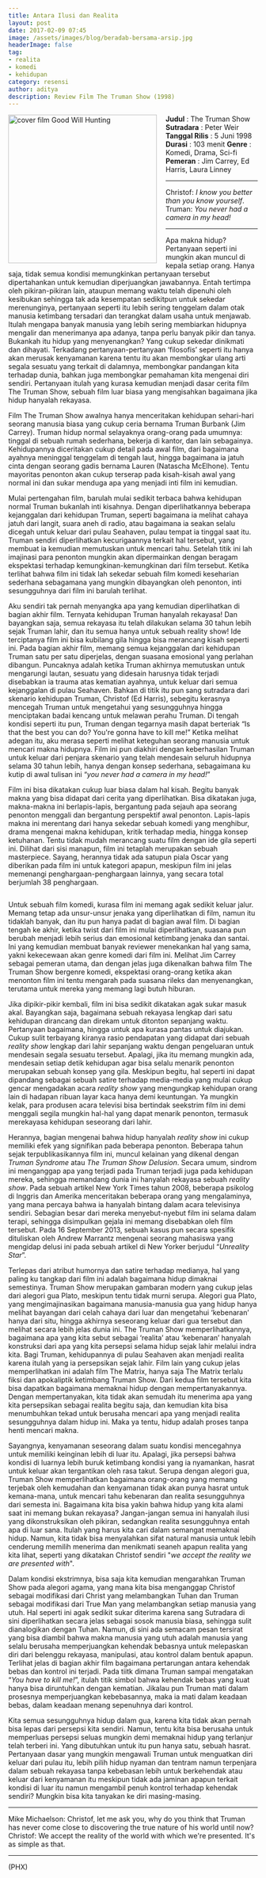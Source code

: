 ```yaml
---
title: Antara Ilusi dan Realita
layout: post
date: 2017-02-09 07:45
image: /assets/images/blog/beradab-bersama-arsip.jpg
headerImage: false
tag:
- realita
- komedi
- kehidupan
category: resensi
author: aditya
description: Review Film The Truman Show (1998)
---
```


<img class="image" src="/assets/images/film/the-truman-show.jpg" alt="cover film Good Will Hunting" height="300px" align="left" style="PADDING-RIGHT: 15px;">

__Judul__                   : The Truman Show
__Sutradara__            : Peter Weir
__Tanggal Rilis__       : 5 Juni 1998
__Durasi__                 : 103 menit
__Genre__                 : Komedi, Drama, Sci-fi
__Pemeran__             : Jim Carrey, Ed Harris, Laura Linney

***

Christof: _I know you better than you know yourself_.
Truman: _You never had a camera in my head!_

***  

Apa makna hidup? Pertanyaan seperti ini mungkin akan muncul di kepala setiap orang. Hanya saja, tidak semua kondisi memungkinkan pertanyaan tersebut dipertahankan untuk kemudian diperjuangkan jawabannya. Entah tertimpa oleh pikiran-pikiran lain, ataupun memang waktu telah dipenuhi oleh kesibukan sehingga tak ada kesempatan sedikitpun untuk sekedar merenunginya, pertanyaan seperti itu lebih sering tenggelam dalam otak manusia ketimbang tersadari dan terangkat dalam usaha untuk menjawab. Itulah mengapa banyak manusia yang lebih sering membiarkan hidupnya mengalir dan menerimanya apa adanya, tanpa perlu banyak pikir dan tanya. Bukankah itu hidup yang menyenangkan? Yang cukup sekedar dinikmati dan dihayati. Terkadang pertanyaan-pertanyaan ‘filosofis’ seperti itu hanya akan merusak kenyamanan karena tentu itu akan membongkar ulang arti segala sesuatu yang terkait di dalamnya, membongkar pandangan kita terhadap dunia, bahkan juga membongkar pemahaman kita mengenai diri sendiri. Pertanyaan itulah yang kurasa kemudian menjadi dasar cerita film The Truman Show, sebuah film luar biasa yang mengisahkan bagaimana jika hidup hanyalah rekayasa. 

Film The Truman Show awalnya hanya menceritakan kehidupan sehari-hari seorang manusia biasa yang cukup ceria bernama Truman Burbank (Jim Carrey). Truman hidup normal selayaknya orang-orang pada umumnya: tinggal di sebuah rumah sederhana, bekerja di kantor, dan lain sebagainya. Kehidupannya diceritakan cukup detail pada awal film, dari bagaimana ayahnya meninggal tenggelam di tengah laut, hingga bagaimana ia jatuh cinta dengan seorang gadis bernama Lauren (Natascha McElhone). Tentu mayoritas penonton akan cukup terserap pada kisah-kisah awal yang normal ini dan sukar menduga apa yang menjadi inti film ini kemudian.

Mulai pertengahan film, barulah mulai sedikit terbaca bahwa kehidupan normal Truman bukanlah inti kisahnya. Dengan diperlihatkannya beberapa kejanggalan dari kehidupan Truman, seperti bagaimana ia melihat cahaya jatuh dari langit, suara aneh di radio, atau bagaimana ia seakan selalu dicegah untuk keluar dari pulau Seahaven, pulau tempat ia tinggal saat itu. Truman sendiri diperlihatkan kecurigaannya terkait hal tersebut, yang membuat ia kemudian memutuskan untuk mencari tahu. Setelah titik ini lah imajinasi para penonton mungkin akan dipermainkan dengan beragam ekspektasi terhadap kemungkinan-kemungkinan dari film tersebut. Ketika terlihat bahwa film ini tidak lah sekedar sebuah film komedi keseharian sederhana sebagamana yang mungkin dibayangkan oleh penonton, inti sesungguhnya dari film ini barulah terlihat.

Aku sendiri tak pernah menyangka apa yang kemudian diperlihatkan di bagian akhir film. Ternyata kehidupan Truman hanyalah rekayasa! Dan bayangkan saja, semua rekayasa itu telah dilakukan selama 30 tahun lebih sejak Truman lahir, dan itu semua hanya untuk sebuah reality show! Ide terciptanya film ini bisa kubilang gila hingga bisa merancang kisah seperti ini. Pada bagian akhir film, memang semua kejanggalan dari kehidupan Truman satu per satu diperjelas, dengan suasana emosional yang perlahan dibangun. Puncaknya adalah ketika Truman akhirnya memutuskan untuk mengarungi lautan, sesuatu yang didesain harusnya tidak terjadi disebabkan ia trauma atas kematian ayahnya, untuk keluar dari semua kejanggalan di pulau Seahaven. Bahkan di titik itu pun sang sutradara dari skenario kehidupan Truman, Christof (Ed Harris), sebegitu kerasnya mencegah Truman untuk mengetahui yang sesungguhnya hingga menciptakan badai kencang untuk melawan perahu Truman. Di tengah kondisi seperti itu pun, Truman dengan tegarnya masih dapat berteriak “Is that the best you can do? You're gonna have to kill me!” Ketika melihat adegan itu, aku merasa seperti melihat keteguhan seorang manusia untuk mencari makna hidupnya. Film ini pun diakhiri dengan keberhasilan Truman untuk keluar dari penjara skenario yang telah mendesain seluruh hidupnya selama 30 tahun lebih, hanya dengan konsep sederhana, sebagaimana ku kutip di awal tulisan ini “_you never had a camera in my head!_”

Film ini bisa dikatakan cukup luar biasa dalam hal kisah. Begitu banyak makna yang bisa didapat dari cerita yang diperlihatkan. Bisa dikatakan juga, makna-makna ini berlapis-lapis, bergantung pada sejauh apa seorang penonton menggali dan bergantung perspektif awal penonton. Lapis-lapis makna ini merentang dari hanya sekedar sebuah komedi yang menghibur, drama mengenai makna kehidupan, kritik terhadap media, hingga konsep ketuhanan. Tentu tidak mudah merancang suatu film dengan ide gila seperti ini. Dilihat dari sisi manapun, film ini tetaplah merupakan sebuah masterpiece. Sayang, herannya tidak ada satupun piala Oscar yang diberikan pada film ini untuk kategori apapun, meskipun film ini jelas memenangi penghargaan-penghargaan lainnya, yang secara total berjumlah 38 penghargaan. 

<img class="image" src="/assets/images/film/the-truman-show-1.jpg" alt="">

Untuk sebuah film komedi, kurasa film ini memang agak sedikit keluar jalur. Memang tetap ada unsur-unsur jenaka yang diperlihatkan di film, namun itu tidaklah banyak, dan itu pun hanya padat di bagian awal film. Di bagian tengah ke akhir, ketika twist dari film ini mulai diperlihatkan, suasana pun berubah menjadi lebih serius dan emosional ketimbang jenaka dan santai. Ini yang kemudian membuat banyak reviewer menekankan hal yang sama, yakni kekecewaan akan genre komedi dari film ini. Melihat Jim Carrey sebagai pemeran utama, dan dengan jelas juga dikenalkan bahwa film The Truman Show bergenre komedi, ekspektasi orang-orang ketika akan menonton film ini tentu mengarah pada suasana rileks dan menyenangkan, terutama untuk mereka yang memang lagi butuh hiburan. 

Jika dipikir-pikir kembali, film ini bisa sedikit dikatakan agak sukar masuk akal. Bayangkan saja, bagaimana sebuah rekayasa lengkap dari satu kehidupan dirancang dan direkam untuk ditonton sepanjang waktu. Pertanyaan bagaimana, hingga untuk apa kurasa pantas untuk diajukan. Cukup sulit terbayang kiranya rasio pendapatan yang didapat dari sebuah _reality show_ lengkap dari lahir sepanjang waktu dengan pengeluaran untuk mendesain segala sesuatu tersebut. Apalagi, jika itu memang mungkin ada, mendesain setiap detik kehidupan agar bisa selalu menarik penonton merupakan sebuah konsep yang gila. Meskipun begitu, hal seperti ini dapat dipandang sebagai sebuah satire terhadap media-media yang mulai cukup gencar mengadakan acara _reality show_ yang mengungkap kehidupan orang lain di hadapan ribuan layar kaca hanya demi keuntungan. Ya mungkin kelak, para produsen acara televisi bisa bertindak seekstrim film ini demi menggali segila mungkin hal-hal yang dapat menarik penonton, termasuk merekayasa kehidupan seseorang dari lahir. 

Herannya, bagian mengenai bahwa hidup hanyalah _reality show_ ini cukup memiliki efek yang signifikan pada beberapa penonton. Beberapa tahun sejak terpublikasikannya film ini, muncul kelainan yang dikenal dengan _Truman Syndrome_ atau _The Truman Show Delusion_. Secara umum, sindrom ini menganggap apa yang terjadi pada Truman terjadi juga pada kehidupan mereka, sehingga memandang dunia ini hanyalah rekayasa sebuah _reality show_. Pada sebuah artikel New York Times tahun 2008, beberapa psikolog di Inggris dan Amerika menceritakan beberapa orang yang mengalaminya, yang mana percaya bahwa ia hanyalah bintang dalam acara televisinya sendiri. Sebagian besar dari mereka menyebut-nyebut film ini selama dalam terapi, sehingga disimpulkan gejala ini memang disebabkan oleh film tersebut. Pada 16 September 2013, sebuah kasus pun secara spesifik dituliskan oleh Andrew Marrantz mengenai seorang mahasiswa yang mengidap delusi ini pada sebuah artikel di New Yorker berjudul “_Unreality Star_”.

Terlepas dari atribut humornya dan satire terhadap medianya, hal yang paling ku tangkap dari film ini adalah bagaimana hidup dimaknai semestinya. Truman Show merupakan gambaran modern yang cukup jelas dari alegori gua Plato, meskipun tentu tidak murni serupa. Alegori gua Plato, yang mengimajinasikan bagaimana manusia-manusia gua yang hidup hanya melihat bayangan dari celah cahaya dari luar dan mengetahui ‘kebenaran’ hanya dari situ, hingga akhirnya seseorang keluar dari gua tersebut dan melihat secara lebih jelas dunia ini. The Truman Show memperlihatkannya, bagaimana apa yang kita sebut sebagai ‘realita’ atau ‘kebenaran’ hanyalah konstruksi dari apa yang kita persepsi selama hidup sejak lahir melalui indra kita. Bagi Truman, kehidupannya di pulau Seahaven akan menjadi realita karena itulah yang ia persepsikan sejak lahir. Film lain yang cukup jelas memperlihatkan ini adalah film The Matrix, hanya saja The Matrix terlalu fiksi dan apokaliptik ketimbang Truman Show. Dari kedua film tersebut kita bisa dapatkan bagaimana memaknai hidup dengan mempertanyakannya. Dengan mempertanyakan, kita tidak akan semudah itu menerima apa yang kita persepsikan sebagai realita begitu saja, dan kemudian kita bisa menumbuhkan tekad untuk berusaha mencari apa yang menjadi realita sesungguhnya dalam hidup ini. Maka ya tentu, hidup adalah proses tanpa henti mencari makna. 

Sayangnya, kenyamanan seseorang dalam suatu kondisi mencegahnya untuk memiliki keinginan lebih di luar itu. Apalagi, jika persepsi bahwa kondisi di luarnya lebih buruk ketimbang kondisi yang ia nyamankan, hasrat untuk keluar akan tergantikan oleh rasa takut. Serupa dengan alegori gua, Truman Show memperlihatkan bagaimana orang-orang yang memang terjebak oleh kemudahan dan kenyamanan tidak akan punya hasrat untuk kemana-mana, untuk mencari tahu kebenaran dan realita sesungguhnya dari semesta ini. Bagaimana kita bisa yakin bahwa hidup yang kita alami saat ini memang bukan rekayasa? Jangan-jangan semua ini hanyalah ilusi yang dikonstruksikan oleh pikiran, sedangkan realita sesungguhnya entah apa di luar sana. Itulah yang harus kita cari dalam semangat memaknai hidup. Namun, kita tidak bisa menyalahkan sifat natural manusia untuk lebih cenderung memilih menerima dan menikmati seaneh apapun realita yang kita lihat, seperti yang dikatakan Christof sendiri "_we accept the reality we are presented with_".

Dalam kondisi ekstrimnya, bisa saja kita kemudian mengarahkan Truman Show pada alegori agama, yang mana kita bisa menganggap Christof sebagai modifikasi dari Christ yang melambangkan Tuhan dan Truman sebagai modifikasi dari True Man yang melambangkan setiap manusia yang utuh. Hal seperti ini agak sedikit sukar diterima karena sang Sutradara di sini diperlihatkan secara jelas sebagai sosok manusia biasa, sehingga sulit dianalogikan dengan Tuhan. Namun, di sini ada semacam pesan tersirat yang bisa diambil bahwa makna manusia yang utuh adalah manusia yang selalu berusaha memperjuangkan kehendak bebasnya untuk melepaskan diri dari belenggu rekayasa, manipulasi, atau kontrol dalam bentuk apapun. Terlihat jelas di bagian akhir film bagaimana pertarungan antara kehendak bebas dan kontrol ini terjadi. Pada tiitk dimana Truman sampai mengatakan “_You have to kill me!_”, itulah titik simbol bahwa kehendak bebas yang kuat hanya bisa diruntuhkan dengan kematian. Jikalau pun Truman mati dalam prosesnya memperjuangkan kebebasannya, maka ia mati dalam keadaan bebas, dalam keadaan menang sepenuhnya dari kontrol. 

Kita semua sesungguhnya hidup dalam gua, karena kita tidak akan pernah bisa lepas dari persepsi kita sendiri. Namun, tentu kita bisa berusaha untuk memperluas persepsi seluas mungkin demi memaknai hidup yang terlanjur telah terberi ini. Yang dibutuhkan untuk itu pun hanya satu, sebuah hasrat. Pertanyaan dasar yang mungkin mengawali Truman untuk menguatkan diri keluar dari pulau itu, lebih pilih hidup nyaman dan tentram namun terpenjara dalam sebuah rekayasa tanpa kebebasan lebih untuk berkehendak atau keluar dari kenyamanan itu meskipun tidak ada jaminan apapun terkait kondisi di luar itu namun mengambil penuh kontrol terhadap kehendak sendiri? Mungkin bisa kita tanyakan ke diri masing-masing.

***

Mike Michaelson: Christof, let me ask you, why do you think that Truman has never come close to discovering the true nature of his world until now?
Christof: We accept the reality of the world with which we're presented. It's as simple as that.

***

(PHX)